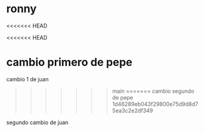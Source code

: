 # ronny
<<<<<<< HEAD

<<<<<<< HEAD

cambio primero de pepe
=======
cambio 1 de juan
>>>>>>> main
=======
cambio segundo de pepe
>>>>>>> 1d46289eb043f29800e75d9d8d75ea3c2e2df349

segundo cambio de juan
